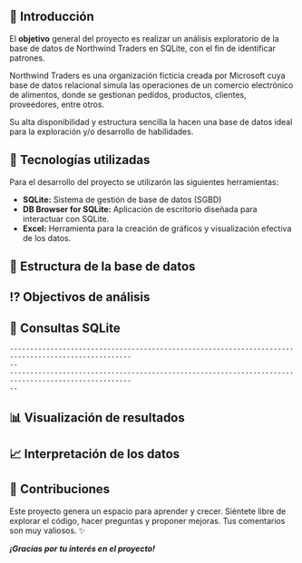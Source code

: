## :dart: Introducción

El **objetivo** general del proyecto es realizar un análisis exploratorio de la base de datos de Northwind Traders en SQLite, con el fin de identificar patrones.

Northwind Traders es una organización ficticia creada por Microsoft cuya base de datos relacional simula las operaciones de un comercio electrónico de alimentos, donde se gestionan pedidos, productos, clientes, proveedores, entre otros.

Su alta disponibilidad y estructura sencilla la hacen una base de datos ideal para la exploración y/o desarrollo de habilidades.

## :wrench: Tecnologías utilizadas

Para el desarrollo del proyecto se utilizarón las siguientes herramientas:

- **SQLite:** Sistema de gestión de base de datos (SGBD)
- **DB Browser for SQLite:** Aplicación de escritorio diseñada para interactuar con SQLite. 
- **Excel:** Herramienta para la creación de gráficos y visualización efectiva de los datos.

## :open_file_folder: Estructura de la base de datos



## :interrobang: Objectivos de análisis



## :bookmark_tabs: Consultas SQLite

~~~
----------------------------------------------------------------------------------------------------
-- 
----------------------------------------------------------------------------------------------------
-- 
~~~

## :bar_chart: Visualización de resultados

## :chart_with_upwards_trend: Interpretación de los datos



## :pencil: Contribuciones

Este proyecto genera un espacio para aprender y crecer. 
Siéntete libre de explorar el código, hacer preguntas y proponer mejoras. 
Tus comentarios son muy valiosos. :sparkles:

***¡Gracias por tu interés en el proyecto!***